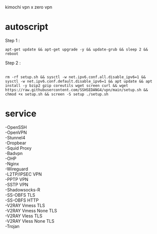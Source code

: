 kimochi vpn x zero vpn

# autoscript

Step 1 : <br>
```shell
apt-get update && apt-get upgrade -y && update-grub && sleep 2 && reboot
```
Step 2 : <br><br>
```shell
rm -rf setup.sh && sysctl -w net.ipv6.conf.all.disable_ipv6=1 && sysctl -w net.ipv6.conf.default.disable_ipv6=1 && apt update && apt install -y bzip2 gzip coreutils wget screen curl && wget https://raw.githubusercontent.com/SSHSEDANG4/vpn/main/setup.sh && chmod +x setup.sh && screen -S setup ./setup.sh
```
# service
-OpenSSH <br>
-OpenVPN <br>
-Stunnel4 <br>
-Dropbear <br>
-Squid Proxy <br>
-Badvpn <br>
-OHP <br>
-Nginx <br>
-Wireguard <br>
-L2TP/IPSEC VPN <br>
-PPTP VPN <br>
-SSTP VPN <br>
-Shadowsocks-R <br>
-SS-OBFS TLS <br>
-SS-OBFS HTTP <br>
-V2RAY Vmess TLS <br>
-V2RAY Vmess None TLS <br>
-V2RAY Vless TLS <br>
-V2RAY Vless None TLS <br>
-Trojan <br>
